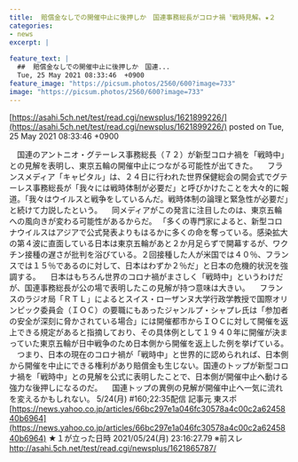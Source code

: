 ```yaml
---
title:  賠償金なしでの開催中止に後押しか　国連事務総長がコロナ禍〝戦時見解〟★２  
categories:
- news
excerpt: |
  
feature_text: |
  ##  賠償金なしでの開催中止に後押しか　国連...
  Tue, 25 May 2021 08:33:46  +0900
feature_image: "https://picsum.photos/2560/600?image=733"
image: "https://picsum.photos/2560/600?image=733"
---
```


[https://asahi.5ch.net/test/read.cgi/newsplus/1621899226/](https://asahi.5ch.net/test/read.cgi/newsplus/1621899226/)
posted on Tue, 25 May 2021 08:33:46  +0900

<!--more-->

　国連のアントニオ・グテーレス事務総長（７２）が新型コロナ禍を「戦時中」との見解を表明し、東京五輪の開催中止につながる可能性が出てきた。 　フランスメディア「キャピタル」は、２４日に行われた世界保健総会の開会式でグテーレス事務総長が「我々には戦時体制が必要だ」と呼びかけたことを大々的に報道。「我々はウイルスと戦争をしているんだ。戦時体制の論理と緊急性が必要だ」と続けて力説したという。 　同メディアがこの発言に注目したのは、東京五輪への風向きが変わる可能性があるからだ。 「多くの専門家によると、新型コロナウイルスはアジアで公式発表よりもはるかに多くの命を奪っている。感染拡大の第４波に直面している日本は東京五輪があと２か月足らずで開幕するが、ワクチン接種の遅さが批判を浴びている。２回接種した人が米国では４０％、フランスでは１５％であるのに対して、日本はわずか２％だ」と日本の危機的状況を強調する。 　日本はもちろん世界のコロナ禍がまさしく「戦時中」というわけだが、国連事務総長が公の場で表明したこの見解が持つ意味は大きい。 　フランスのラジオ局「ＲＴＬ」によるとスイス・ローザンヌ大学行政学教授で国際オリンピック委員会（ＩＯＣ）の要職にもあったジャンルプ・シャプレ氏は「参加者の安全が深刻に脅かされている場合」には開催都市からＩＯＣに対して開催を返上できる規定があると指摘しており、その具体例として１９４０年に開催が決まっていた東京五輪が日中戦争のため日本側から開催を返上した例を挙げている。 　つまり、日本の現在のコロナ禍が「戦時中」と世界的に認められれば、日本側から開催を中止にできる権利があり賠償金も生じない。国連のトップが新型コロナ禍を「戦時中」との見解を公式に表明したことで、日本側が開催中止へ動ける強力な後押しになるのだ。 　国連トップの異例の見解が開催中止へ一気に流れを変えるかもしれない。 5/24(月) #160;22:35配信 記事元 東スポ [https://news.yahoo.co.jp/articles/66bc297e1a046fc30578a4c00c2a6245840b6964](https://news.yahoo.co.jp/articles/66bc297e1a046fc30578a4c00c2a6245840b6964) ★１が立った日時 2021/05/24(月) 23:16:27.79 ※前スレ http://asahi.5ch.net/test/read.cgi/newsplus/1621865787/
